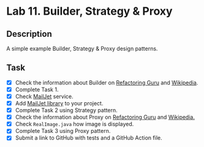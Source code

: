 # Lab 11. Builder, Strategy & Proxy

## Description
A simple example Builder, Strategy & Proxy design patterns.

## Task

- [x] Check the information about Builder on <a href="https://refactoring.guru/design-patterns/builder">Refactoring Guru</a> and
<a href="https://en.wikipedia.org/wiki/Builder_pattern">Wikipedia</a>.
- [x] Complete Task 1.
- [x] Check <a href="https://www.mailjet.com/">MailJet</a> service.
- [x] Add <a href="https://mvnrepository.com/artifact/com.mailjet/mailjet-client">MailJet library</a> to your project.
- [x] Complete Task 2 using Strategy pattern.
- [x] Check the information about Proxy on <a href="https://refactoring.guru/design-patterns/proxy">Refactoring Guru</a> 
and <a href="https://en.wikipedia.org/wiki/Proxy_pattern">Wikipedia.</a>
- [x] Check `RealImage.java` how image is displayed.
- [x] Complete Task 3 using Proxy pattern.
- [x] Submit a link to GitHub with tests and a GitHub Action file.
